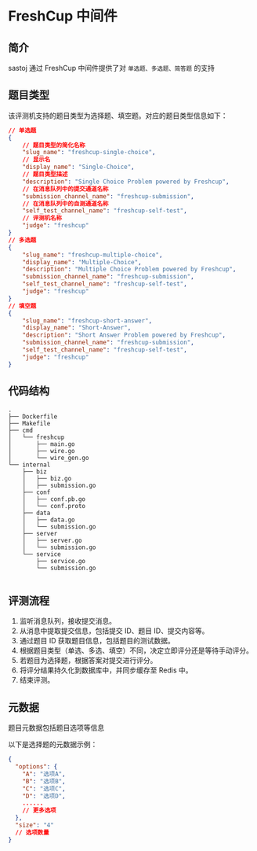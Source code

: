 # FreshCup 中间件

## 简介

sastoj 通过 FreshCup 中间件提供了对 `单选题、多选题、简答题` 的支持

## 题目类型

该评测机支持的题目类型为选择题、填空题。对应的题目类型信息如下：

``` json
// 单选题
{
    // 题目类型的简化名称
    "slug_name": "freshcup-single-choice",
    // 显示名
    "display_name": "Single-Choice",
    // 题目类型描述
    "description": "Single Choice Problem powered by Freshcup",
    // 在消息队列中的提交通道名称
    "submission_channel_name": "freshcup-submission",
    // 在消息队列中的自测通道名称
    "self_test_channel_name": "freshcup-self-test",
    // 评测机名称
    "judge": "freshcup"
}
// 多选题
{
    "slug_name": "freshcup-multiple-choice",
    "display_name": "Multiple-Choice",
    "description": "Multiple Choice Problem powered by Freshcup",
    "submission_channel_name": "freshcup-submission",
    "self_test_channel_name": "freshcup-self-test",
    "judge": "freshcup"
}
// 填空题
{
    "slug_name": "freshcup-short-answer",
    "display_name": "Short-Answer",
    "description": "Short Answer Problem powered by Freshcup",
    "submission_channel_name": "freshcup-submission",
    "self_test_channel_name": "freshcup-self-test",
    "judge": "freshcup"
}
```

## 代码结构

``` plaintext
.
├── Dockerfile
├── Makefile
├── cmd
│   └── freshcup
│       ├── main.go
│       ├── wire.go
│       └── wire_gen.go
└── internal
    ├── biz
    │   ├── biz.go
    │   ├── submission.go
    ├── conf
    │   ├── conf.pb.go
    │   └── conf.proto
    ├── data
    │   ├── data.go
    │   └── submission.go
    ├── server
    │   ├── server.go
    │   └── submission.go
    └── service
        ├── service.go
        └── submission.go
        
```

## 评测流程

1. 监听消息队列，接收提交消息。
2. 从消息中提取提交信息，包括提交 ID、题目 ID、提交内容等。
3. 通过题目 ID 获取题目信息，包括题目的测试数据。
4. 根据题目类型（单选、多选、填空）不同，决定立即评分还是等待手动评分。
5. 若题目为选择题，根据答案对提交进行评分。
6. 将评分结果持久化到数据库中，并同步缓存至 Redis 中。
7. 结束评测。

## 元数据

题目元数据包括题目选项等信息

以下是选择题的元数据示例：

```json
{
  "options": {
    "A": "选项A",
    "B": "选项B",
    "C": "选项C",
    "D": "选项D",
    ......
    // 更多选项
  },
  "size": "4"
  // 选项数量
}
```